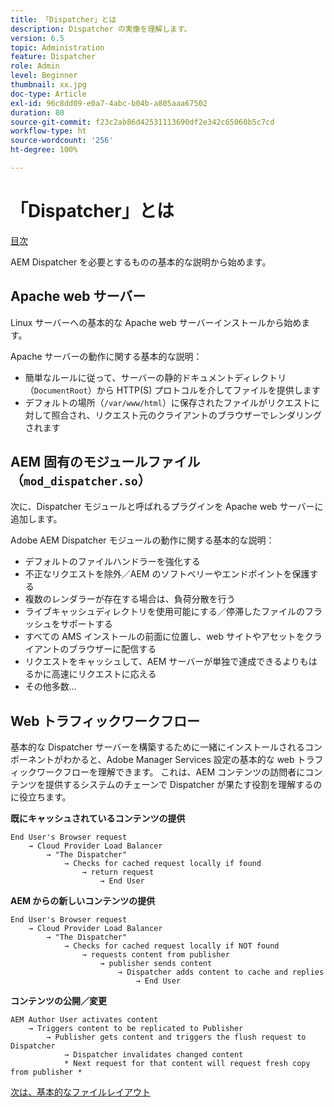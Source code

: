```yaml
---
title: 「Dispatcher」とは
description: Dispatcher の実像を理解します。
version: 6.5
topic: Administration
feature: Dispatcher
role: Admin
level: Beginner
thumbnail: xx.jpg
doc-type: Article
exl-id: 96c8dd09-e0a7-4abc-b04b-a805aaa67502
duration: 80
source-git-commit: f23c2ab86d42531113690df2e342c65060b5c7cd
workflow-type: ht
source-wordcount: '256'
ht-degree: 100%

---
```


# 「Dispatcher」とは

[目次](./overview.md)

AEM Dispatcher を必要とするものの基本的な説明から始めます。

## Apache web サーバー

Linux サーバーへの基本的な Apache web サーバーインストールから始めます。

Apache サーバーの動作に関する基本的な説明：

- 簡単なルールに従って、サーバーの静的ドキュメントディレクトリ（`DocumentRoot`）から HTTP(S) プロトコルを介してファイルを提供します
- デフォルトの場所（`/var/www/html`）に保存されたファイルがリクエストに対して照合され、リクエスト元のクライアントのブラウザーでレンダリングされます




## AEM 固有のモジュールファイル（`mod_dispatcher.so`）

次に、Dispatcher モジュールと呼ばれるプラグインを Apache web サーバーに追加します。

Adobe AEM Dispatcher モジュールの動作に関する基本的な説明：

- デフォルトのファイルハンドラーを強化する
- 不正なリクエストを除外／AEM のソフトベリーやエンドポイントを保護する
- 複数のレンダラーが存在する場合は、負荷分散を行う
- ライブキャッシュディレクトリを使用可能にする／停滞したファイルのフラッシュをサポートする
- すべての AMS インストールの前面に位置し、web サイトやアセットをクライアントのブラウザーに配信する
- リクエストをキャッシュして、AEM サーバーが単独で達成できるよりもはるかに高速にリクエストに応える
- その他多数...

## Web トラフィックワークフロー

基本的な Dispatcher サーバーを構築するために一緒にインストールされるコンポーネントがわかると、Adobe Manager Services 設定の基本的な web トラフィックワークフローを理解できます。
これは、AEM コンテンツの訪問者にコンテンツを提供するシステムのチェーンで Dispatcher が果たす役割を理解するのに役立ちます。

<b>既にキャッシュされているコンテンツの提供</b>

```
End User's Browser request 
    → Cloud Provider Load Balancer 
        → "The Dispatcher" 
            → Checks for cached request locally if found 
                → return request 
                    → End User
```

<b>AEM からの新しいコンテンツの提供</b>

```
End User's Browser request 
    → Cloud Provider Load Balancer 
        → "The Dispatcher" 
            → Checks for cached request locally if NOT found 
                → requests content from publisher 
                    → publisher sends content 
                        → Dispatcher adds content to cache and replies 
                            → End User
```

<b>コンテンツの公開／変更</b>

```
AEM Author User activates content 
    → Triggers content to be replicated to Publisher 
        → Publisher gets content and triggers the flush request to Dispatcher 
            → Dispatcher invalidates changed content 
            * Next request for that content will request fresh copy from publisher *
```

[次は、基本的なファイルレイアウト](./basic-file-layout.md)
